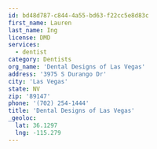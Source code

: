 ```yaml
---
id: bd48d787-c844-4a55-bd63-f22cc5e8d83c
first_name: Lauren
last_name: Ing
license: DMD
services:
  - dentist
category: Dentists
org_name: 'Dental Designs of Las Vegas'
address: '3975 S Durango Dr'
city: 'Las Vegas'
state: NV
zip: '89147'
phone: '(702) 254-1444'
title: 'Dental Designs of Las Vegas'
_geoloc:
  lat: 36.1297
  lng: -115.279
---
```

